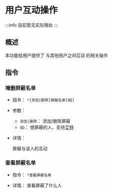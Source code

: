 # 用户互动操作

:::info
目前暂无实际用处
:::

## 概述

本功能给用户提供了 与其他用户之间互动 的相关操作

## 指令

### 增删屏蔽名单

- 指令： `*[添加|删除]屏蔽名单[QQ]`

- 参数：
  - `添加|删除`： 添加/删除屏蔽
  - `QQ`： 想屏蔽的人，支持[艾特](/about/glossary.html#%E8%89%BE%E7%89%B9)

- 详情：

  屏蔽与该人的互动

### 查看屏蔽名单

- 指令： `*查看屏蔽名单`

- 详情：
  查看屏蔽了什么人
